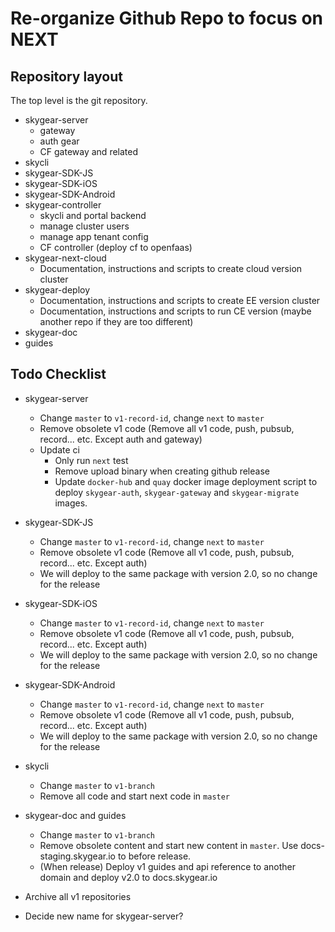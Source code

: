 # Re-organize Github Repo to focus on NEXT

## Repository layout

The top level is the git repository.

- skygear-server
    - gateway
    - auth gear
    - CF gateway and related
- skycli
- skygear-SDK-JS
- skygear-SDK-iOS
- skygear-SDK-Android
- skygear-controller
    - skycli and portal backend
    - manage cluster users
    - manage app tenant config
    - CF controller (deploy cf to openfaas)
- skygear-next-cloud
    - Documentation, instructions and scripts to create cloud version cluster
- skygear-deploy
    - Documentation, instructions and scripts to create EE version cluster
    - Documentation, instructions and scripts to run CE version (maybe another repo if they are too different)
- skygear-doc
- guides

## Todo Checklist

- skygear-server
    - Change `master` to `v1-record-id`, change `next` to `master`
    - Remove obsolete v1 code (Remove all v1 code, push, pubsub, record... etc. Except auth and gateway)
    - Update ci
        - Only run `next` test
        - Remove upload binary when creating github release
        - Update `docker-hub` and `quay` docker image deployment script to deploy `skygear-auth`, `skygear-gateway` and `skygear-migrate` images.

- skygear-SDK-JS
    - Change `master` to `v1-record-id`, change `next` to `master`
    - Remove obsolete v1 code (Remove all v1 code, push, pubsub, record... etc. Except auth)
    - We will deploy to the same package with version 2.0, so no change for the release

- skygear-SDK-iOS
    - Change `master` to `v1-record-id`, change `next` to `master`
    - Remove obsolete v1 code (Remove all v1 code, push, pubsub, record... etc. Except auth)
    - We will deploy to the same package with version 2.0, so no change for the release

- skygear-SDK-Android
    - Change `master` to `v1-record-id`, change `next` to `master`
    - Remove obsolete v1 code (Remove all v1 code, push, pubsub, record... etc. Except auth)
    - We will deploy to the same package with version 2.0, so no change for the release

- skycli
    - Change `master` to `v1-branch`
    - Remove all code and start next code in `master`

- skygear-doc and guides
    - Change `master` to `v1-branch`
    - Remove obsolete content and start new content in `master`. Use docs-staging.skygear.io to before release.
    - (When release) Deploy v1 guides and api reference to another domain and deploy v2.0 to docs.skygear.io

- Archive all v1 repositories
- Decide new name for skygear-server?
